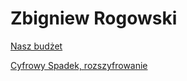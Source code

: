 # Zbigniew Rogowski

[Nasz budżet](NaszBudżet)    

[Cyfrowy Spadek, rozszyfrowanie](CyfrowySpadekRozkodowanie)

